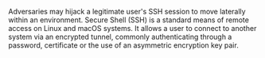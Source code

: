 Adversaries may hijack a legitimate user's SSH session to move laterally within an environment. Secure Shell (SSH) is a standard means of remote access on Linux and macOS systems. It allows a user to connect to another system via an encrypted tunnel, commonly authenticating through a password, certificate or the use of an asymmetric encryption key pair.
